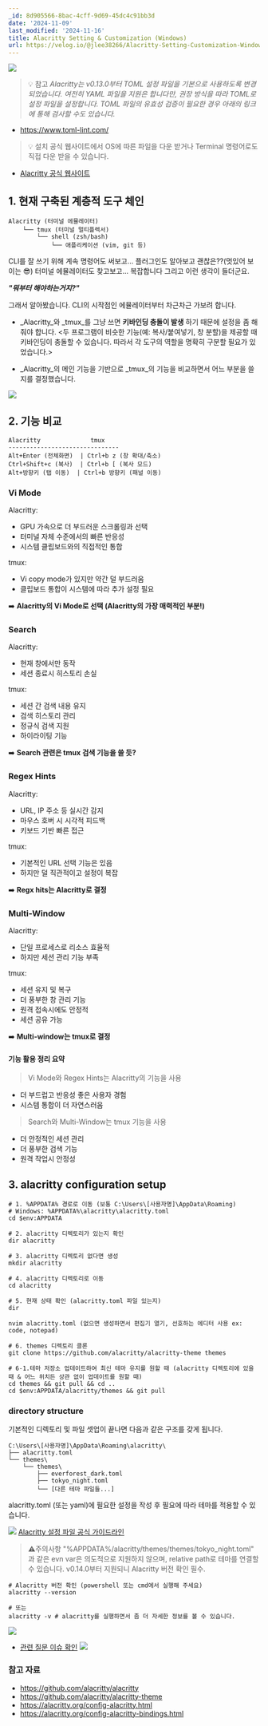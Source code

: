 ```yaml
---
_id: 8d905566-8bac-4cff-9d69-45dc4c91bb3d
date: '2024-11-09'
last_modified: '2024-11-16'
title: Alacritty Setting & Customization (Windows)
url: https://velog.io/@jlee38266/Alacritty-Setting-Customization-Windows
---
```


![](https://velog.velcdn.com/images/jlee38266/post/53bc283e-25e2-47e5-a9cd-d69eeecfb50f/image.png)

> 💡 참고
_Alacritty는 v0.13.0부터 TOML 설정 파일을 기본으로 사용하도록 변경되었습니다. 여전히 YAML 파일을 지원은 합니다만, 권장 방식을 따라 TOML로 설정 파일을 설정합니다. TOML 파일의 유효성 검증이 필요한 경우 아래의 링크에 통해 검사할 수도 있습니다._

- https://www.toml-lint.com/


> 💡 설치
공식 웹사이트에서 OS에 따른 파일을 다운 받거나 Terminal 명령어로도 직접 다운 받을 수 있습니다.

- [Alacritty 공식 웹사이트](https://alacritty.org/)


## 1. 현재 구축된 계층적 도구 체인
```
Alacritty (터미널 에뮬레이터)
    └── tmux (터미널 멀티플렉서)
        └── shell (zsh/bash)
            └── 애플리케이션 (vim, git 등)
```

CLI를 잘 쓰기 위해 계속 명령어도 써보고... 플러그인도 알아보고 괜찮은??(멋있어 보이는 😎) 터미널 에뮬레이터도 찾고보고... 복잡합니다 그리고 이런 생각이 들더군요.

***"뭐부터 해야하는거지?"***

그래서 알아봤습니다. CLI의 시작점인 에뮬레이터부터 차근차근 가보려 합니다.

- _Alacritty_와 _tmux_를 그냥 쓰면 **키바인딩 충돌이 발생** 하기 때문에 설정을 좀 해줘야 합니다.
<두 프로그램이 비슷한 기능(예: 복사/붙여넣기, 창 분할)을 제공할 때 키바인딩이 충돌할 수 있습니다. 따라서 각 도구의 역할을 명확히 구분할 필요가 있었습니다.>

- _Alacritty_의 메인 기능을 기반으로 _tmux_의 기능을 비교하면서 어느 부분을 쓸지를 결정했습니다.

![](https://velog.velcdn.com/images/jlee38266/post/95cc98ad-23f1-43a9-8204-61adc98d7526/image.png)


## 2. 기능 비교
```
Alacritty              tmux
-------------------------------
Alt+Enter (전체화면)  | Ctrl+b z (창 확대/축소)
Ctrl+Shift+c (복사)  | Ctrl+b [ (복사 모드)
Alt+방향키 (탭 이동)  | Ctrl+b 방향키 (패널 이동)
```

### Vi Mode
Alacritty:
- GPU 가속으로 더 부드러운 스크롤링과 선택
- 터미널 자체 수준에서의 빠른 반응성
- 시스템 클립보드와의 직접적인 통합

tmux:
- Vi copy mode가 있지만 약간 덜 부드러움
- 클립보드 통합이 시스템에 따라 추가 설정 필요

➡️ **Alacritty의 Vi Mode로 선택 (Alacritty의 가장 매력적인 부분!)**

### Search
Alacritty:
- 현재 창에서만 동작
- 세션 종료시 히스토리 손실

tmux:
- 세션 간 검색 내용 유지
- 검색 히스토리 관리
- 정규식 검색 지원
- 하이라이팅 기능

➡️ **Search 관련은 tmux 검색 기능을 쓸 듯?**

### Regex Hints
Alacritty:
- URL, IP 주소 등 실시간 감지
- 마우스 호버 시 시각적 피드백
- 키보드 기반 빠른 접근

tmux:
- 기본적인 URL 선택 기능은 있음
- 하지만 덜 직관적이고 설정이 복잡

➡️ **Regx hits는 Alacritty로 결정**

### Multi-Window
Alacritty:
- 단일 프로세스로 리소스 효율적
- 하지만 세션 관리 기능 부족

tmux:
- 세션 유지 및 복구
- 더 풍부한 창 관리 기능
- 원격 접속시에도 안정적
- 세션 공유 가능

➡️ **Multi-window는 tmux로 결정**

#### 기능 활용 정리 요약
> Vi Mode와 Regex Hints는 Alacritty의 기능을 사용
- 더 부드럽고 반응성 좋은 사용자 경험
- 시스템 통합이 더 자연스러움

> Search와 Multi-Window는 tmux 기능을 사용
- 더 안정적인 세션 관리
- 더 풍부한 검색 기능
- 원격 작업시 안정성

## 3. alacritty configuration setup
```
# 1. %APPDATA% 경로로 이동 (보통 C:\Users\[사용자명]\AppData\Roaming)
# Windows: %APPDATA%\alacritty\alacritty.toml
cd $env:APPDATA

# 2. alacritty 디렉토리가 있는지 확인
dir alacritty

# 3. alacritty 디렉토리 없다면 생성
mkdir alacritty

# 4. alacritty 디렉토리로 이동
cd alacritty

# 5. 현재 상태 확인 (alacritty.toml 파일 있는지)
dir

nvim alacritty.toml (없으면 생성하면서 편집기 열기, 선호하는 에디터 사용 ex: code, notepad)

# 6. themes 디렉토리 클론
git clone https://github.com/alacritty/alacritty-theme themes

# 6-1.테마 저장소 업데이트하여 최신 테마 유지를 원할 때 (alacritty 디렉토리에 있을 때 & 어느 위치든 상관 없이 업데이트를 원할 때)
cd themes && git pull && cd ..
cd $env:APPDATA/alacritty/themes && git pull
```

### directory structure
기본적인 디렉토리 및 파일 셋업이 끝나면 다음과 같은 구조를 갖게 됩니다.
```
C:\Users\[사용자명]\AppData\Roaming\alacritty\
├── alacritty.toml
└── themes\
    └── themes\
        ├── everforest_dark.toml
        ├── tokyo_night.toml
        └── [다른 테마 파일들...]
```

alacritty.toml (또는 yaml)에 필요한 설정을 작성 후 필요에 따라 테마를 적용할 수 있습니다. 

![](https://velog.velcdn.com/images/jlee38266/post/6029fb9a-1b95-4c41-9cee-6cf300b9e612/image.png)
[Alacritty 설정 파일 공식 가이드라인](https://alacritty.org/releases/0.14.0/config-alacritty.html)

> ⚠️주의사항
"%APPDATA%/alacritty/themes/themes/tokyo_night.toml" 과 같은 evn var은 의도적으로 지원하지 않으며, relative path로 테마를 연결할 수 있습니다. v0.14.0부터 지원되니 Alacritty 버전 확인 필수.

```
# Alacritty 버전 확인 (powershell 또는 cmd에서 실행해 주세요)
alacritty --version

# 또는
alacritty -v # alacritty를 실행하면서 좀 더 자세한 정보를 볼 수 있습니다.
```
![](https://velog.velcdn.com/images/jlee38266/post/0babdca4-5098-4d6a-8e4c-2e6c69b81b3a/image.png)


- [관련 질문 이슈 확인](https://github.com/alacritty/alacritty/issues/8303)
![](https://velog.velcdn.com/images/jlee38266/post/b2d3b7a1-c990-43cb-b6fe-53f78ca6eec5/image.png)

### 참고 자료
- https://github.com/alacritty/alacritty
- https://github.com/alacritty/alacritty-theme
- https://alacritty.org/config-alacritty.html
- https://alacritty.org/config-alacritty-bindings.html